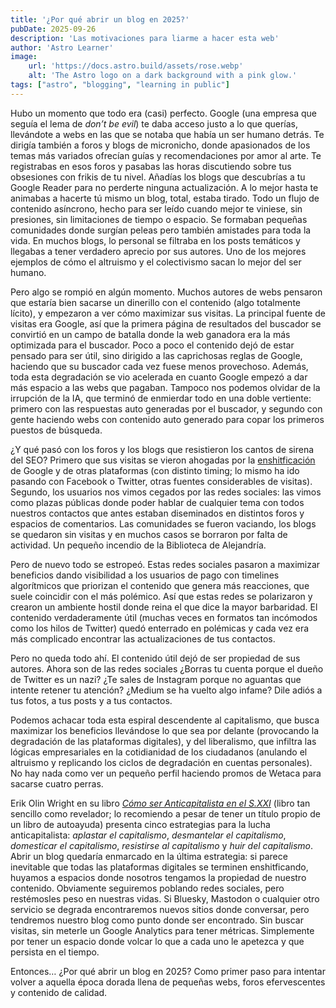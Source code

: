 ```yaml
---
title: '¿Por qué abrir un blog en 2025?'
pubDate: 2025-09-26
description: 'Las motivaciones para liarme a hacer esta web'
author: 'Astro Learner'
image:
    url: 'https://docs.astro.build/assets/rose.webp'
    alt: 'The Astro logo on a dark background with a pink glow.'
tags: ["astro", "blogging", "learning in public"]
---
```

Hubo un momento que todo era (casi) perfecto. Google (una empresa que seguía el lema de *don’t be evil*) te daba acceso justo a lo que querías, llevándote a webs en las que se notaba que había un ser humano detrás. Te dirigía también a foros y blogs de micronicho, donde apasionados de los temas más variados ofrecían guías y recomendaciones por amor al arte. Te registrabas en esos foros y pasabas las horas discutiendo sobre tus obsesiones con frikis de tu nivel. Añadías los blogs que descubrías a tu Google Reader para no perderte ninguna actualización. A lo mejor hasta te animabas a hacerte tú mismo un blog, total, estaba tirado. Todo un flujo de contenido asíncrono, hecho para ser leído cuando mejor te viniese, sin presiones, sin limitaciones de tiempo o espacio. Se formaban pequeñas comunidades donde surgían peleas pero también amistades para toda la vida. En muchos blogs, lo personal se filtraba en los posts temáticos y llegabas a tener verdadero aprecio por sus autores. Uno de los mejores ejemplos de cómo el altruismo y el colectivismo sacan lo mejor del ser humano.

Pero algo se rompió en algún momento. Muchos autores de webs pensaron que estaría bien sacarse un dinerillo con el contenido (algo totalmente lícito), y empezaron a ver cómo maximizar sus visitas. La principal fuente de visitas era Google, así que la primera página de resultados del buscador se convirtió en un campo de batalla donde la web ganadora era la más optimizada para el buscador. Poco a poco el contenido dejó de estar pensado para ser útil, sino dirigido a las caprichosas reglas de Google, haciendo que su buscador cada vez fuese menos provechoso. Además, toda esta degradación se vio acelerada en cuanto Google empezó a dar más espacio a las webs que pagaban. Tampoco nos podemos olvidar de la irrupción de la IA, que terminó de enmierdar todo en una doble vertiente: primero con las respuestas auto generadas por el buscador, y segundo con gente haciendo webs con contenido auto generado para copar los primeros puestos de búsqueda.

¿Y qué pasó con los foros y los blogs que resistieron los cantos de sirena del SEO? Primero que sus visitas se vieron ahogadas por la [enshitficación](https://en.wikipedia.org/wiki/Enshittification) de Google y de otras plataformas (con distinto timing; lo mismo ha ido pasando con Facebook o Twitter, otras fuentes considerables de visitas). Segundo, los usuarios nos vimos cegados por las redes sociales: las vimos como plazas públicas donde poder hablar de cualquier tema con todos nuestros contactos que antes estaban diseminados en distintos foros y espacios de comentarios. Las comunidades se fueron vaciando, los blogs se quedaron sin visitas y en muchos casos se borraron por falta de actividad. Un pequeño incendio de la Biblioteca de Alejandría.

Pero de nuevo todo se estropeó. Estas redes sociales pasaron a maximizar beneficios dando visibilidad a los usuarios de pago con timelines algorítmicos que priorizan el contenido que genera más reacciones, que suele coincidir con el más polémico. Así que estas redes se polarizaron y crearon un ambiente hostil donde reina el que dice la mayor barbaridad. El contenido verdaderamente útil (muchas veces en formatos tan incómodos como los hilos de Twitter) quedó enterrado en polémicas y cada vez era más complicado encontrar las actualizaciones de tus contactos.

Pero no queda todo ahí. El contenido útil dejó de ser propiedad de sus autores. Ahora son de las redes sociales ¿Borras tu cuenta porque el dueño de Twitter es un nazi? ¿Te sales de Instagram porque no aguantas que intente retener tu atención? ¿Medium se ha vuelto algo infame? Dile adiós a tus fotos, a tus posts y a tus contactos.

Podemos achacar toda esta espiral descendente al capitalismo, que busca maximizar los beneficios llevándose lo que sea por delante (provocando la degradación de las plataformas digitales), y del liberalismo, que infiltra las lógicas empresariales en la cotidianidad de los ciudadanos (anulando el altruismo y replicando los ciclos de degradación en cuentas personales). No hay nada como ver un pequeño perfil haciendo promos de Wetaca para sacarse cuatro perras.

Erik Olin Wright en su libro [*Cómo ser Anticapitalista en el S.XXI*](https://www.akal.com/libro/como-ser-anticapitalista-en-el-siglo-xxi_51261/) (libro tan sencillo como revelador; lo recomiendo a pesar de tener un título propio de un libro de autoayuda) presenta cinco estrategias para la lucha anticapitalista: *aplastar el capitalismo*, *desmantelar el capitalismo*, *domesticar el capitalismo*, *resistirse al capitalismo* y *huir del capitalismo*. Abrir un blog quedaría enmarcado en la última estrategia: si parece inevitable que todas las plataformas digitales se terminen enshitficando, huyamos a espacios donde nosotros tengamos la propiedad de nuestro contenido. Obviamente seguiremos poblando redes sociales, pero restémosles peso en nuestras vidas. Si Bluesky, Mastodon o cualquier otro servicio se degrada encontraremos nuevos sitios donde conversar, pero tendremos nuestro blog como punto donde ser encontrado. Sin buscar visitas, sin meterle un Google Analytics para tener métricas. Simplemente por tener un espacio donde volcar lo que a cada uno le apetezca y que persista en el tiempo.

Entonces… ¿Por qué abrir un blog en 2025?  Como primer paso para intentar volver a aquella época dorada llena de pequeñas webs, foros efervescentes y contenido de calidad.
